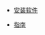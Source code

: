 <!-- docs/_sidebar.md -->

* [安装软件](安装软件/)
<!-- * [安装软件](安装软件/VS新建cpp自动添加作者版权等信息) -->
* [指南](guide)
